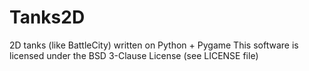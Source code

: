 # Tanks2D
2D tanks (like BattleCity) written on Python + Pygame
This software is licensed under the BSD 3-Clause License (see LICENSE file)

